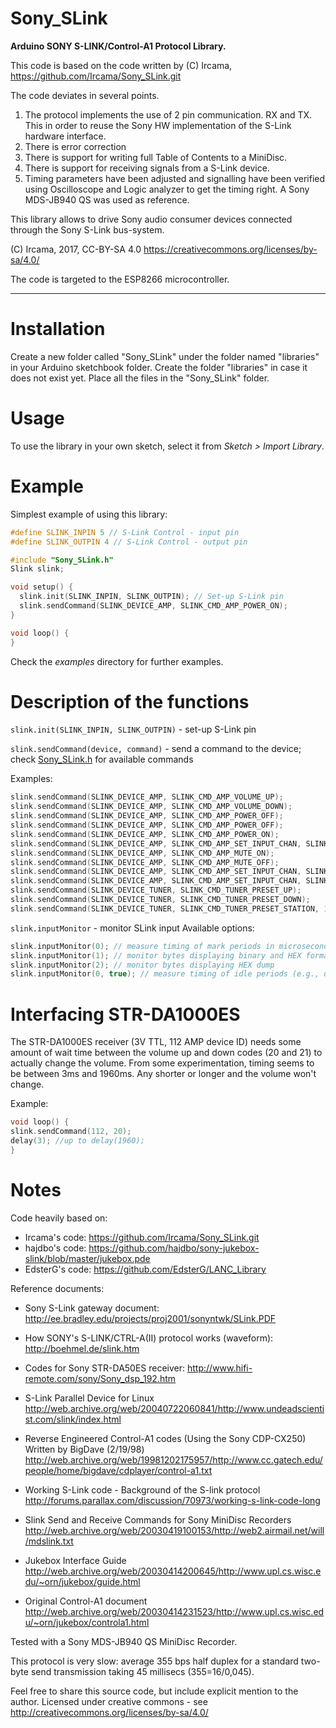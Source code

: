 # Sony_SLink

**Arduino SONY S-LINK/Control-A1 Protocol Library.**

  This code is based on the code written by (C) Ircama, https://github.com/Ircama/Sony_SLink.git

  The code deviates in several points.
  1. The protocol implements the use of 2 pin communication. RX and TX. This in order to reuse the Sony HW implementation of the S-Link hardware interface.
  2. There is error correction
  3. There is support for writing full Table of Contents to a MiniDisc.
  4. There is support for receiving signals from a S-Link device.
  5. Timing parameters have been adjusted and signalling have been verified using Oscilloscope and Logic analyzer to get the timing right. A Sony MDS-JB940 QS was used as reference.


This library allows to drive Sony audio consumer devices connected through the
Sony S-Link bus-system.

(C) Ircama, 2017, CC-BY-SA 4.0
https://creativecommons.org/licenses/by-sa/4.0/

The code is targeted to the ESP8266 microcontroller.

-------------------------------------------------------------------------------------------------------------------

# Installation
Create a new folder called "Sony_SLink" under the folder named "libraries" in your Arduino sketchbook folder.
Create the folder "libraries" in case it does not exist yet. Place all the files in the "Sony_SLink" folder.

# Usage
To use the library in your own sketch, select it from *Sketch > Import Library*.

# Example

Simplest example of using this library:

```c++
#define SLINK_INPIN 5 // S-Link Control - input pin
#define SLINK_OUTPIN 4 // S-Link Control - output pin

#include "Sony_SLink.h"
Slink slink;

void setup() {
  slink.init(SLINK_INPIN, SLINK_OUTPIN); // Set-up S-Link pin
  slink.sendCommand(SLINK_DEVICE_AMP, SLINK_CMD_AMP_POWER_ON);
}

void loop() {
}
```

Check the *examples* directory for further examples.

# Description of the functions

`slink.init(SLINK_INPIN, SLINK_OUTPIN)` - set-up S-Link pin

`slink.sendCommand(device, command)` - send a command to the device; check [Sony_SLink.h](https://github.com/Ircama/Sony_SLink/blob/master/Sony_SLink.h) for available commands

Examples:
```c++
slink.sendCommand(SLINK_DEVICE_AMP, SLINK_CMD_AMP_VOLUME_UP);
slink.sendCommand(SLINK_DEVICE_AMP, SLINK_CMD_AMP_VOLUME_DOWN);
slink.sendCommand(SLINK_DEVICE_AMP, SLINK_CMD_AMP_POWER_OFF);
slink.sendCommand(SLINK_DEVICE_AMP, SLINK_CMD_AMP_POWER_OFF);
slink.sendCommand(SLINK_DEVICE_AMP, SLINK_CMD_AMP_POWER_ON);
slink.sendCommand(SLINK_DEVICE_AMP, SLINK_CMD_AMP_SET_INPUT_CHAN, SLINK_CMDP_IN_TV);
slink.sendCommand(SLINK_DEVICE_AMP, SLINK_CMD_AMP_MUTE_ON);
slink.sendCommand(SLINK_DEVICE_AMP, SLINK_CMD_AMP_MUTE_OFF);
slink.sendCommand(SLINK_DEVICE_AMP, SLINK_CMD_AMP_SET_INPUT_CHAN, SLINK_CMDP_IN_TUNER);
slink.sendCommand(SLINK_DEVICE_AMP, SLINK_CMD_AMP_SET_INPUT_CHAN, SLINK_CMDP_IN_CD);
slink.sendCommand(SLINK_DEVICE_TUNER, SLINK_CMD_TUNER_PRESET_UP);
slink.sendCommand(SLINK_DEVICE_TUNER, SLINK_CMD_TUNER_PRESET_DOWN);
slink.sendCommand(SLINK_DEVICE_TUNER, SLINK_CMD_TUNER_PRESET_STATION, 1, 1);
```

`slink.inputMonitor` - monitor SLink input
Available options:
```c++
slink.inputMonitor(0); // measure timing of mark periods in microseconds (sync should be 2400, one about 1200, zero ab. 600)
slink.inputMonitor(1); // monitor bytes displaying binary and HEX format of each byte
slink.inputMonitor(2); // monitor bytes displaying HEX dump
slink.inputMonitor(0, true); // measure timing of idle periods (e.g., delimiter; all idle periods should be about 600 microseconds)
```

# Interfacing STR-DA1000ES

The STR-DA1000ES receiver (3V TTL, 112 AMP device ID) needs some amount of wait time between the volume up and down codes (20 and 21) to actually change the volume. From some experimentation, timing seems to be between 3ms and 1960ms. Any shorter or longer and the volume won't change.

Example:

```c++
void loop() {
slink.sendCommand(112, 20);
delay(3); //up to delay(1960);
}
```

# Notes

  Code heavily based on:
  - Ircama's code:
    https://github.com/Ircama/Sony_SLink.git
  - hajdbo's code:
    https://github.com/hajdbo/sony-jukebox-slink/blob/master/jukebox.pde
  - EdsterG's code:
    https://github.com/EdsterG/LANC_Library

  Reference documents:
  - Sony S-Link gateway document:
    http://ee.bradley.edu/projects/proj2001/sonyntwk/SLink.PDF

  - How SONY's S-LINK/CTRL-A(II) protocol works (waveform):
    http://boehmel.de/slink.htm

  - Codes for Sony STR-DA50ES receiver:
    http://www.hifi-remote.com/sony/Sony_dsp_192.htm

  - S-Link Parallel Device for Linux
    http://web.archive.org/web/20040722060841/http://www.undeadscientist.com/slink/index.html

  - Reverse Engineered Control-A1 codes (Using the Sony CDP-CX250) Written by BigDave (2/19/98)
    http://web.archive.org/web/19981202175957/http://www.cc.gatech.edu/people/home/bigdave/cdplayer/control-a1.txt

  - Working S-Link code - Background of the S-link protocol
    http://forums.parallax.com/discussion/70973/working-s-link-code-long

  - Slink Send and Receive Commands for Sony MiniDisc Recorders
    http://web.archive.org/web/20030419100153/http://web2.airmail.net/will/mdslink.txt

  - Jukebox Interface Guide
    http://web.archive.org/web/20030414200645/http://www.upl.cs.wisc.edu/~orn/jukebox/guide.html

  - Original Control-A1 document
    http://web.archive.org/web/20030414231523/http://www.upl.cs.wisc.edu/~orn/jukebox/controla1.html

  Tested with a Sony MDS-JB940 QS MiniDisc Recorder.
  
  This protocol is very slow: average 355 bps half duplex for a standard two-byte send transmission taking 45 millisecs (355=16/0,045).

  Feel free to share this source code, but include explicit mention to the author.
  Licensed under creative commons - see http://creativecommons.org/licenses/by-sa/4.0/
